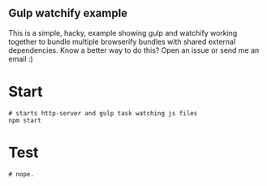 Gulp watchify example
---

This is a simple, hacky, example showing gulp and watchify working together to bundle multiple browserify bundles with shared external dependencies.
Know a better way to do this? Open an issue or send me an email :)

# Start

```shell
# starts http-server and gulp task watching js files
npm start
```

# Test
```shell
# nope.
```
